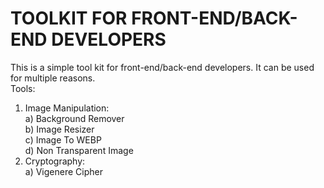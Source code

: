 
# TOOLKIT FOR FRONT-END/BACK-END DEVELOPERS
This is a simple tool kit for front-end/back-end developers. It can be used for multiple reasons.
<br>
Tools:
 1) Image Manipulation:<br>a) Background Remover<br>b) Image Resizer<br>c) Image To WEBP<br>d) Non Transparent Image<br>
 2) Cryptography:<br>a) Vigenere Cipher<br>

